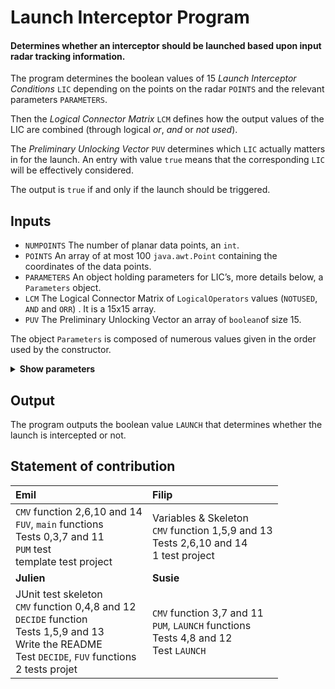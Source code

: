 # Launch Interceptor Program

#### Determines whether an interceptor should be launched based upon input radar tracking information.

The program determines the boolean values of 15 _Launch Interceptor Conditions_ `LIC` depending on the points on the radar `POINTS` and the relevant parameters `PARAMETERS`.

Then the _Logical Connector Matrix_ `LCM` defines how the output values of the LIC are combined (through logical _or_, _and_ or _not used_).

The _Preliminary Unlocking Vector_ `PUV` determines which `LIC` actually matters in for the launch. An entry with value `true` means that the corresponding `LIC` will be effectively considered.

The output is `true` if and only if the launch should be triggered.

## Inputs


* `NUMPOINTS` The number of planar data points, an `int`.
* `POINTS` An array of at most 100 `java.awt.Point` containing the coordinates of the data points.
* `PARAMETERS` An object holding parameters for LIC’s, more details below, a `Parameters` object.
* `LCM` The Logical Connector Matrix of `LogicalOperators` values (`NOTUSED`, `AND` and `ORR`) . It is a 15x15 array.
* `PUV` The Preliminary Unlocking Vector an array of `boolean`of size 15.

The object `Parameters` is composed of numerous values given in the order used by the constructor.
<details>
<summary><b>Show parameters</b></summary>
</br>
<ul>
<li> <code> double LENGTH1 </code> </li>
<li> <code> double RADIUS1 </code> </li>
<li> <code> double EPSILON </code> </li>
<li> <code> double AREA1 </code> </li>
<li> <code> int QPTS </code> </li>
<li> <code> int QUADS </code> </li>
<li> <code> double DIST </code> </li>
<li> <code> int NPTS </code> </li>
<li> <code> int KPTS </code> </li>
<li> <code> int APTS </code> </li>
<li> <code> int BPTS </code> </li>
<li> <code> int CPTS </code> </li>
<li> <code> int DPTS </code> </li>
<li> <code> int EPTS </code> </li>
<li> <code> int FPTS </code> </li>
<li> <code> int GPTS </code> </li>
<li> <code> double LENGTH2 </code> </li>
<li> <code> double RADIUS2 </code> </li>
<li> <code> double AREA2 </code> </li>
</ul>
</details>

## Output

The program outputs the boolean value `LAUNCH` that determines whether the launch is intercepted or not.

## Statement of contribution

|Emil|Filip |
|:--|:--|
| `CMV` function 2,6,10 and 14 <br/> `FUV`, `main` functions <br/>Tests 0,3,7 and 11 <br/> `PUM` test <br/> template test project| Variables & Skeleton <br/> `CMV` function 1,5,9 and 13 <br/> Tests 2,6,10 and 14 <br/> 1 test project|
|**Julien** | **Susie** |
JUnit test skeleton <br/> `CMV` function 0,4,8 and 12 <br/> `DECIDE` function <br/> Tests 1,5,9 and 13 <br/> Write the README <br/> Test `DECIDE`, `FUV` functions <br/> 2 tests projet | `CMV` function 3,7 and 11 <br/> `PUM`, `LAUNCH` functions <br/> Tests 4,8 and 12 <br/>  Test `LAUNCH`<br/>
